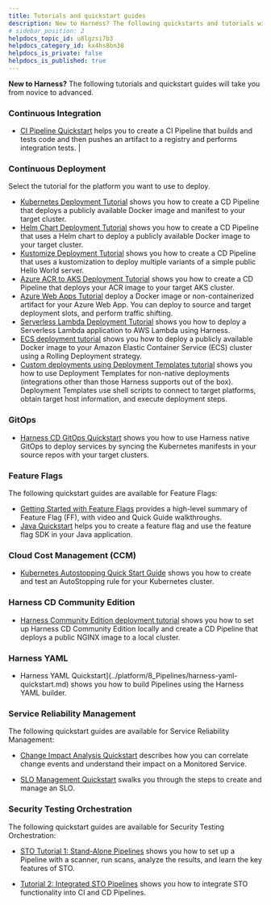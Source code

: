 ```yaml
---
title: Tutorials and quickstart guides
description: New to Harness? The following quickstarts and tutorials will take you from novice to advanced.
# sidebar_position: 2
helpdocs_topic_id: u8lgzsi7b3
helpdocs_category_id: kx4hs8bn38
helpdocs_is_private: false
helpdocs_is_published: true
---
```


**New to Harness?** The following tutorials and quickstart guides will take you from novice to advanced.


### Continuous Integration

* [CI Pipeline Quickstart](../continuous-integration/ci-quickstarts/ci-pipeline-quickstart.md) helps you to create a CI Pipeline that builds and tests code and then pushes an artifact to a registry and performs integration tests. |

### Continuous Deployment

Select the tutorial for the platform you want to use to deploy.

* [Kubernetes Deployment Tutorial](../continuous-delivery/onboard-cd/cd-quickstarts/kubernetes-cd-quickstart.md) shows you how to create a CD Pipeline that deploys a publicly available Docker image and manifest to your target cluster.
* [Helm Chart Deployment Tutorial](../continuous-delivery/onboard-cd/cd-quickstarts/helm-cd-quickstart.md) shows you how to create a CD Pipeline that uses a Helm chart to deploy a publicly available Docker image to your target cluster.
* [Kustomize Deployment Tutorial](../continuous-delivery/onboard-cd/cd-quickstarts/kustomize-quickstart.md) shows you how to create a CD Pipeline that uses a kustomization to deploy multiple variants of a simple public Hello World server.
* [Azure ACR to AKS Deployment Tutorial](../continuous-delivery/onboard-cd/cd-quickstarts/azure-cd-quickstart.md) shows you how to create a CD Pipeline that deploys your ACR image to your target AKS cluster.
* [Azure Web Apps Tutorial](../continuous-delivery/onboard-cd/cd-quickstarts/azure-web-apps-tutorial.md) deploy a Docker image or non-containerized artifact for your Azure Web App. You can deploy to source and target deployment slots, and perform traffic shifting.
* [Serverless Lambda Deployment Tutorial](../continuous-delivery/onboard-cd/cd-quickstarts/serverless-lambda-cd-quickstart.md) shows you how to deploy a Serverless Lambda application to AWS Lambda using Harness.
* [ECS deployment tutorial](../continuous-delivery/onboard-cd/cd-quickstarts/ecs-deployment-tutorial.md) shows you how to deploy a publicly available Docker image to your Amazon Elastic Container Service (ECS) cluster using a Rolling Deployment strategy.
* [Custom deployments using Deployment Templates tutorial](../continuous-delivery/onboard-cd/cd-quickstarts/custom-deployment-tutorial.md) shows you how to use Deployment Templates for non-native deployments (integrations other than those Harness supports out of the box). Deployment Templates use shell scripts to connect to target platforms, obtain target host information, and execute deployment steps.


### GitOps 

* [Harness CD GitOps Quickstart](../continuous-delivery/cd-gitops/harness-cd-git-ops-quickstart.md) shows you how to use Harness native GitOps to deploy services by syncing the Kubernetes manifests in your source repos with your target clusters.


### Feature Flags 

The following quickstart guides are available for Feature Flags:

* [Getting Started with Feature Flags](../feature-flags/1-ff-onboarding/2-ff-getting-started/2-getting-started-with-feature-flags.md) provides a high-level summary of Feature Flag (FF), with video and Quick Guide walkthroughs.
* [Java Quickstart](../feature-flags/1-ff-onboarding/2-ff-getting-started/3-java-quickstart.md) helps you to create a feature flag and use the feature flag SDK in your Java application.

### Cloud Cost Management (CCM)

* [Kubernetes Autostopping Quick Start Guide](../cloud-cost-management/2-use-cloud-cost-management/0-quick-start-guides/kubernetes-autostopping-quick-start-guide.md) shows you how to create and test an AutoStopping rule for your Kubernetes cluster.

### Harness CD Community Edition 

* [Harness Community Edition deployment tutorial](../continuous-delivery/onboard-cd/cd-quickstarts/harness-community-edition-quickstart.md) shows you how to set up Harness CD Community Edition locally and create a CD Pipeline that deploys a public NGINX image to a local cluster. 

### Harness YAML 

* Harness YAML Quickstart](../platform/8_Pipelines/harness-yaml-quickstart.md) shows you how to build Pipelines using the Harness YAML builder. 

### Service Reliability Management

The following quickstart guides are available for Service Reliability Management: 

* [Change Impact Analysis Quickstart](../service-reliability-management/howtos-service-reliability-management/change-impact-analysis-quickstart.md) describes how you can correlate change events and understand their impact on a Monitored Service. 

* [SLO Management Quickstart](../service-reliability-management/howtos-service-reliability-management/slo-management-quickstart.md) swalks you through the steps to create and manage an SLO. 

### Security Testing Orchestration 

The following quickstart guides are available for Security Testing Orchestration:

* [STO Tutorial 1: Stand-Alone Pipelines](../security-testing-orchestration/onboard-sto/30-tutorial-1-standalone-workflows.md) shows you how to set up a Pipeline with a scanner, run scans, analyze the results, and learn the key features of STO.

* [Tutorial 2: Integrated STO Pipelines](../security-testing-orchestration/onboard-sto/40-sto-tutorial-2-integrated-sto-ci-cd-workflows.md) shows you how to integrate STO functionality into CI and CD Pipelines.